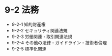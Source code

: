 # 9-2 法務

- 9-2-1 知的財産権
- 9-2-2 セキュリティ関連法規
- 9-2-3 労働関連・取引関連法規
- 9-2-4 その他の法律・ガイドライン・技術者倫理
- 9-2-5 標準化関連
